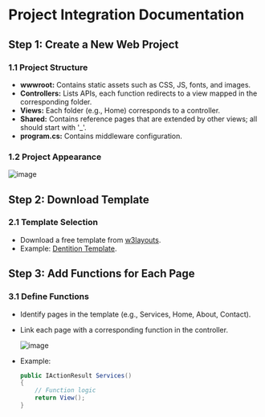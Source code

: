 # Project Integration Documentation

## Step 1: Create a New Web Project

### 1.1 Project Structure

- **wwwroot:** Contains static assets such as CSS, JS, fonts, and images.
- **Controllers:** Lists APIs, each function redirects to a view mapped in the corresponding folder.
- **Views:** Each folder (e.g., Home) corresponds to a controller.
- **Shared:** Contains reference pages that are extended by other views; all should start with '_'.
- **program.cs:** Contains middleware configuration.

### 1.2 Project Appearance

![image](https://github.com/Amir0055/IntegrationTemplate_ASP.NET-Core--MVC/assets/93008466/e7a25b01-1683-4b64-9ee6-5a3220825590)

## Step 2: Download Template

### 2.1 Template Selection

- Download a free template from [w3layouts](https://w3layouts.com/?s=website&post_type=product).
- Example: [Dentition Template](https://w3layouts.com/template/dentition-a-dental-clinic-website-template/).

## Step 3: Add Functions for Each Page

### 3.1 Define Functions

- Identify pages in the template (e.g., Services, Home, About, Contact).
- Link each page with a corresponding function in the controller.

   ![image](https://github.com/Amir0055/IntegrationTemplate_ASP.NET-Core--MVC/assets/93008466/1ff64567-53df-4638-92fd-883c7f0137a6)

- Example:

   ```csharp
   public IActionResult Services()
   {
       // Function logic
       return View();
   }
